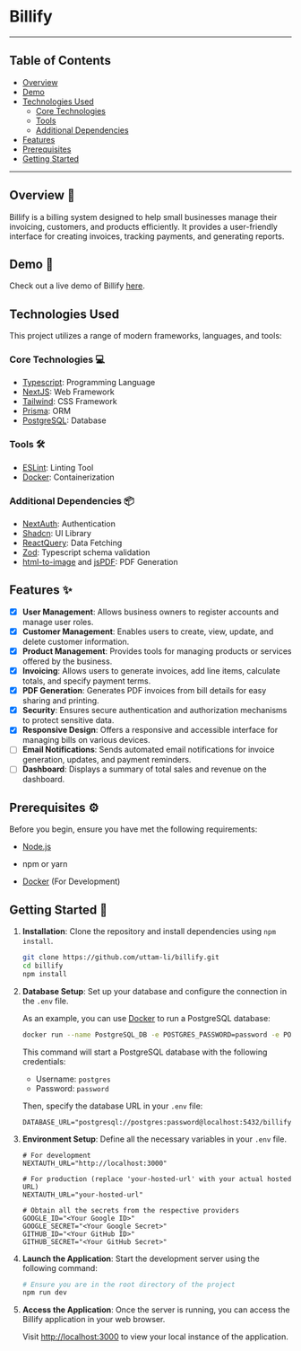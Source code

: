 # Billify

---

## Table of Contents

- [Overview](#overview-pencil)
- [Demo](#demo-link)
- [Technologies Used](#technologies-used)
  - [Core Technologies](#core-technologies-computer)
  - [Tools](#tools-hammer_and_wrench)
  - [Additional Dependencies](#additional-dependencies-package)
- [Features](#features-sparkles)
- [Prerequisites](#prerequisites-gear)
- [Getting Started](#getting-started-rocket)

---

## Overview :pencil:

Billify is a billing system designed to help small businesses manage their invoicing, customers, and products efficiently. It provides a user-friendly interface for creating invoices, tracking payments, and generating reports.

## Demo :link:

Check out a live demo of Billify [here](https://billify-psi.vercel.app).

## Technologies Used

This project utilizes a range of modern frameworks, languages, and tools:

### Core Technologies :computer:

- [Typescript](https://www.typescriptlang.org/): Programming Language
- [NextJS](https://nextjs.org/): Web Framework
- [Tailwind](https://tailwindcss.com/): CSS Framework
- [Prisma](https://www.prisma.io/): ORM
- [PostgreSQL](https://www.postgresql.org/): Database

### Tools :hammer_and_wrench:

- [ESLint](https://eslint.org/): Linting Tool
- [Docker](https://www.docker.com/): Containerization

### Additional Dependencies :package:

- [NextAuth](https://next-auth.js.org/): Authentication
- [Shadcn](https://ui.shadcn.com/): UI Library
- [ReactQuery](https://react-query.tanstack.com/): Data Fetching
- [Zod](https://zod.dev/): Typescript schema validation
- [html-to-image](https://www.npmjs.com/package/html-to-image) and [jsPDF](https://www.npmjs.com/package/jspdf): PDF Generation

## Features :sparkles:

- [x] **User Management**: Allows business owners to register accounts and manage user roles.
- [x] **Customer Management**: Enables users to create, view, update, and delete customer information.
- [x] **Product Management**: Provides tools for managing products or services offered by the business.
- [x] **Invoicing**: Allows users to generate invoices, add line items, calculate totals, and specify payment terms.
- [x] **PDF Generation**: Generates PDF invoices from bill details for easy sharing and printing.
- [x] **Security**: Ensures secure authentication and authorization mechanisms to protect sensitive data.
- [x] **Responsive Design**: Offers a responsive and accessible interface for managing bills on various devices.
- [ ] **Email Notifications**: Sends automated email notifications for invoice generation, updates, and payment reminders.
- [ ] **Dashboard**: Displays a summary of total sales and revenue on the dashboard.

## Prerequisites :gear:

Before you begin, ensure you have met the following requirements:

- [Node.js](https://nodejs.org/)

- npm or yarn

- [Docker](https://www.docker.com/) (For Development)

## Getting Started :rocket:

1. **Installation**: Clone the repository and install dependencies using `npm install`.

    ```bash
    git clone https://github.com/uttam-li/billify.git
    cd billify
    npm install 
    ```

2. **Database Setup**: Set up your database and configure the connection in the `.env` file.

    As an example, you can use [Docker](https://www.docker.com/) to run a PostgreSQL database:

    ```bash
    docker run --name PostgreSQL_DB -e POSTGRES_PASSWORD=password -e POSTGRES_DB=billify -d -p 5432:5432 docker.io/postgres
    ```

    This command will start a PostgreSQL database with the following credentials:

    - Username: `postgres`
    - Password: `password`

    Then, specify the database URL in your `.env` file:

    ```properties
    DATABASE_URL="postgresql://postgres:password@localhost:5432/billify"
    ```

3. **Environment Setup**: Define all the necessary variables in your `.env` file.

    ```properties
    # For development
    NEXTAUTH_URL="http://localhost:3000"

    # For production (replace 'your-hosted-url' with your actual hosted URL)
    NEXTAUTH_URL="your-hosted-url"
    
    # Obtain all the secrets from the respective providers
    GOOGLE_ID="<Your Google ID>"
    GOOGLE_SECRET="<Your Google Secret>"
    GITHUB_ID="<Your GitHub ID>"
    GITHUB_SECRET="<Your GitHub Secret>"
    ```

4. **Launch the Application**: Start the development server using the following command:

    ```bash
    # Ensure you are in the root directory of the project
    npm run dev
    ```

5. **Access the Application**: Once the server is running, you can access the Billify application in your web browser.

    Visit [http://localhost:3000](http://localhost:3000) to view your local instance of the application.
